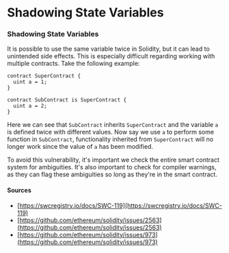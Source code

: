 # Shadowing State Variables



### Shadowing State Variables

It is possible to use the same variable twice in Solidity, but it can lead to unintended side effects. This is especially difficult regarding working with multiple contracts. Take the following example:

```text
contract SuperContract {
  uint a = 1;
}

contract SubContract is SuperContract {
  uint a = 2;
}
```

Here we can see that `SubContract` inherits `SuperContract` and the variable `a` is defined twice with different values. Now say we use `a` to perform some function in `SubContract`, functionality inherited from `SuperContract` will no longer work since the value of `a` has been modified.

To avoid this vulnerability, it's important we check the entire smart contract system for ambiguities. It's also important to check for compiler warnings, as they can flag these ambiguities so long as they're in the smart contract.

#### Sources

* [https://swcregistry.io/docs/SWC-119](https://swcregistry.io/docs/SWC-119)
* [https://github.com/ethereum/solidity/issues/2563](https://github.com/ethereum/solidity/issues/2563)
* [https://github.com/ethereum/solidity/issues/973](https://github.com/ethereum/solidity/issues/973)


